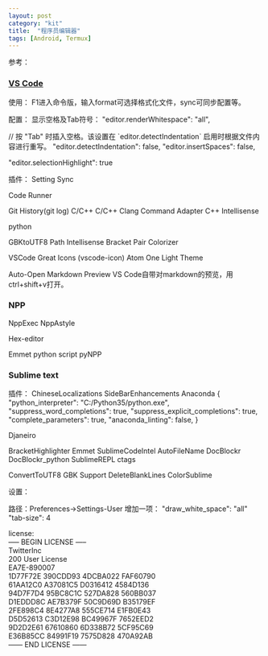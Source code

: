 ```yaml
---
layout: post
category: "kit"
title:  "程序员编辑器"
tags: [Android, Termux]
---
```


参考：

### [VS Code](https://termux.com/)
使用：
F1进入命令版，输入format可选择格式化文件，sync可同步配置等。

配置：
显示空格及Tab符号：
"editor.renderWhitespace": "all",

// 按 "Tab" 时插入空格。该设置在 \`editor.detectIndentation\` 启用时根据文件内容进行重写。
"editor.detectIndentation": false,
"editor.insertSpaces": false,

"editor.selectionHighlight": true

插件：
Setting Sync

Code Runner

Git History(git log)
C/C++
C/C++ Clang Command Adapter
C++ Intellisense

python

GBKtoUTF8
Path Intellisense
Bracket Pair Colorizer

VSCode Great Icons (vscode-icon)
Atom One Light Theme

Auto-Open Markdown Preview
VS Code自带对markdown的预览，用ctrl+shift+v打开。

### NPP

NppExec
NppAstyle

Hex-editor

Emmet
python script
pyNPP

### Sublime text

插件：
ChineseLocalizations
SideBarEnhancements
Anaconda
{
    "python_interpreter": "C:/Python35/python.exe",
    "suppress_word_completions": true,
    "suppress_explicit_completions": true,
    "complete_parameters": true,
    "anaconda_linting": false,
}

Djaneiro

BracketHighlighter
Emmet
SublimeCodeIntel
AutoFileName
DocBlockr
DocBlockr_python
SublimeREPL
ctags

ConvertToUTF8
GBK Support
DeleteBlankLines
ColorSublime


设置：


路径：Preferences->Settings-User 增加一项：
"draw_white_space": "all"
"tab-size": 4

license:</br>
—– BEGIN LICENSE —–</br>
TwitterInc </br>
200 User License </br>
EA7E-890007 </br>
1D77F72E 390CDD93 4DCBA022 FAF60790 </br>
61AA12C0 A37081C5 D0316412 4584D136 </br>
94D7F7D4 95BC8C1C 527DA828 560BB037 </br>
D1EDDD8C AE7B379F 50C9D69D B35179EF </br>
2FE898C4 8E4277A8 555CE714 E1FB0E43 </br>
D5D52613 C3D12E98 BC49967F 7652EED2 </br>
9D2D2E61 67610860 6D338B72 5CF95C69 </br>
E36B85CC 84991F19 7575D828 470A92AB </br>
—— END LICENSE ——
